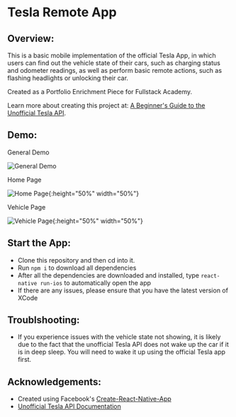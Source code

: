 # Tesla Remote App

## Overview:
This is a basic mobile implementation of the official Tesla App, in which users can find out the vehicle state of their cars, such as charging status and odometer readings, as well as perform basic remote actions, such as flashing headlights or unlocking their car.

Created as a Portfolio Enrichment Piece for Fullstack Academy. 

Learn more about creating this project at: [A Beginner's Guide to the Unofficial Tesla API](https://medium.com/@jhuang5132/a-beginners-guide-to-the-unofficial-tesla-api-a5b3edfe1467). 

## Demo:
General Demo

![General Demo](https://i.imgur.com/ViGxPQ0.gif)

Home Page

![Home Page](https://i.imgur.com/LcxD3Ug.png){:height="50%" width="50%"}

Vehicle Page

![Vehicle Page](https://i.imgur.com/98VlAuG.png){:height="50%" width="50%"}

## Start the App:
* Clone this repository and then cd into it.
* Run `npm i` to download all dependencies
* After all the dependencies are downloaded and installed, type `react-native run-ios` to automatically open the app
* If there are any issues, please ensure that you have the latest version of XCode

## Troublshooting:
* If you experience issues with the vehicle state not showing, it is likely due to the fact that the unofficial Tesla API does not wake up the car if it is in deep sleep. You will need to wake it up using the official Tesla app first.

## Acknowledgements:
* Created using Facebook's [Create-React-Native-App](https://github.com/react-community/create-react-native-app) 
* [Unofficial Tesla API Documentation](https://tesla-api.timdorr.com/)

